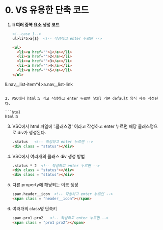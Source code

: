 # 0. VS 유용한 단축 코드

1. **li 여러 중복 요소 생성 코드**

   ```html
   <!--case 1-->
   ul>li*5>a{$}  <!-- 작성하고 enter 누르면 -->
   
   <ul>
     <li><a href="">1</a></li>
     <li><a href="">2</a></li>
     <li><a href="">3</a></li>
     <li><a href="">4</a></li>
     <li><a href="">5</a></li> 
   </ul>
   
   
<!--case 2-->
   li.nav__list-item*4>a.nav__list-link
   
   ```
   
2. VSC에서 html:5 라고 작성하고 enter 누르면 html 기본 default 양식 자동 작성된다.

   ```html
   html:5
   ```

3. VSC에서 html 파일에 '.클래스명' 이라고 작성하고 enter 누르면 해당 클래스명으로 div가 생성된다.

   ```html
   .status   <!-- 작성하고 enter 누르면 -->
   <div class = "status"></div>
   ```

4. VSC에서 여러개의 클래스 div 생성 방법

   ```html
   .status * 2  <!-- 작성하고 enter 누르면 -->
   <div class = "status"></div>
   <div class = "status"></div>
   ```

5. 다른 property에 해당되는 이름 생성

   ```html
   span.header__icon  <!-- 작성하고 enter 누르면 -->
   <span class = "header__icon"></span>
   ```

6. 여러개의 class명 단축키

   ```html
   span.pro1.pro2   <!-- 작성하고 enter 누르면 -->
   <span class = "pro1 pro2"></span>
   ```

   
